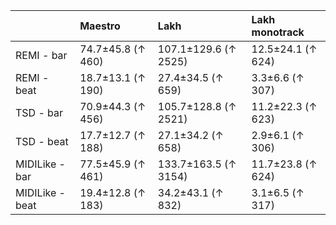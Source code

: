|                 | Maestro           | Lakh                 |  Lakh monotrack   |
|:----------------|:------------------|:---------------------|:------------------|
| REMI - bar      | 74.7±45.8 (↑ 460) | 107.1±129.6 (↑ 2525) | 12.5±24.1 (↑ 624) |
| REMI - beat     | 18.7±13.1 (↑ 190) | 27.4±34.5 (↑ 659)    | 3.3±6.6 (↑ 307)   |
| TSD - bar       | 70.9±44.3 (↑ 456) | 105.7±128.8 (↑ 2521) | 11.2±22.3 (↑ 623) |
| TSD - beat      | 17.7±12.7 (↑ 188) | 27.1±34.2 (↑ 658)    | 2.9±6.1 (↑ 306)   |
| MIDILike - bar  | 77.5±45.9 (↑ 461) | 133.7±163.5 (↑ 3154) | 11.7±23.8 (↑ 624) |
| MIDILike - beat | 19.4±12.8 (↑ 183) | 34.2±43.1 (↑ 832)    | 3.1±6.5 (↑ 317)   |
